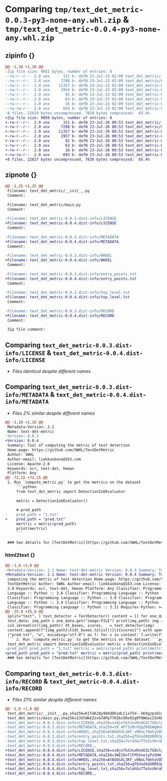 # Comparing `tmp/text_det_metric-0.0.3-py3-none-any.whl.zip` & `tmp/text_det_metric-0.0.4-py3-none-any.whl.zip`

## zipinfo {}

```diff
@@ -1,10 +1,10 @@
-Zip file size: 9052 bytes, number of entries: 8
--rw-r--r--  2.0 unx      151 b- defN 23-Jul-23 02:09 text_det_metric/__init__.py
--rw-r--r--  2.0 unx     7298 b- defN 23-Jul-23 02:09 text_det_metric/main.py
--rw-r--r--  2.0 unx    11357 b- defN 23-Jul-23 02:09 text_det_metric-0.0.3.dist-info/LICENSE
--rw-r--r--  2.0 unx     2954 b- defN 23-Jul-23 02:09 text_det_metric-0.0.3.dist-info/METADATA
--rw-r--r--  2.0 unx       92 b- defN 23-Jul-23 02:09 text_det_metric-0.0.3.dist-info/WHEEL
--rw-r--r--  2.0 unx       63 b- defN 23-Jul-23 02:09 text_det_metric-0.0.3.dist-info/entry_points.txt
--rw-r--r--  2.0 unx       16 b- defN 23-Jul-23 02:09 text_det_metric-0.0.3.dist-info/top_level.txt
--rw-rw-r--  2.0 unx      693 b- defN 23-Jul-23 02:09 text_det_metric-0.0.3.dist-info/RECORD
-8 files, 22624 bytes uncompressed, 7828 bytes compressed:  65.4%
+Zip file size: 9050 bytes, number of entries: 8
+-rw-r--r--  2.0 unx      151 b- defN 23-Jul-26 00:53 text_det_metric/__init__.py
+-rw-r--r--  2.0 unx     7298 b- defN 23-Jul-26 00:53 text_det_metric/main.py
+-rw-r--r--  2.0 unx    11357 b- defN 23-Jul-26 00:53 text_det_metric-0.0.4.dist-info/LICENSE
+-rw-r--r--  2.0 unx     2957 b- defN 23-Jul-26 00:53 text_det_metric-0.0.4.dist-info/METADATA
+-rw-r--r--  2.0 unx       92 b- defN 23-Jul-26 00:53 text_det_metric-0.0.4.dist-info/WHEEL
+-rw-r--r--  2.0 unx       63 b- defN 23-Jul-26 00:53 text_det_metric-0.0.4.dist-info/entry_points.txt
+-rw-r--r--  2.0 unx       16 b- defN 23-Jul-26 00:53 text_det_metric-0.0.4.dist-info/top_level.txt
+-rw-rw-r--  2.0 unx      693 b- defN 23-Jul-26 00:53 text_det_metric-0.0.4.dist-info/RECORD
+8 files, 22627 bytes uncompressed, 7826 bytes compressed:  65.4%
```

## zipnote {}

```diff
@@ -1,25 +1,25 @@
 Filename: text_det_metric/__init__.py
 Comment: 
 
 Filename: text_det_metric/main.py
 Comment: 
 
-Filename: text_det_metric-0.0.3.dist-info/LICENSE
+Filename: text_det_metric-0.0.4.dist-info/LICENSE
 Comment: 
 
-Filename: text_det_metric-0.0.3.dist-info/METADATA
+Filename: text_det_metric-0.0.4.dist-info/METADATA
 Comment: 
 
-Filename: text_det_metric-0.0.3.dist-info/WHEEL
+Filename: text_det_metric-0.0.4.dist-info/WHEEL
 Comment: 
 
-Filename: text_det_metric-0.0.3.dist-info/entry_points.txt
+Filename: text_det_metric-0.0.4.dist-info/entry_points.txt
 Comment: 
 
-Filename: text_det_metric-0.0.3.dist-info/top_level.txt
+Filename: text_det_metric-0.0.4.dist-info/top_level.txt
 Comment: 
 
-Filename: text_det_metric-0.0.3.dist-info/RECORD
+Filename: text_det_metric-0.0.4.dist-info/RECORD
 Comment: 
 
 Zip file comment:
```

## Comparing `text_det_metric-0.0.3.dist-info/LICENSE` & `text_det_metric-0.0.4.dist-info/LICENSE`

 * *Files identical despite different names*

## Comparing `text_det_metric-0.0.3.dist-info/METADATA` & `text_det_metric-0.0.4.dist-info/METADATA`

 * *Files 2% similar despite different names*

```diff
@@ -1,10 +1,10 @@
 Metadata-Version: 2.1
 Name: text-det-metric
-Version: 0.0.3
+Version: 0.0.4
 Summary: Tool of computing the metric of text detection
 Home-page: https://github.com/SWHL/TextDetMetric
 Author: SWHL
 Author-email: liekkaskono@163.com
 License: Apache-2.0
 Keywords: ocr, text-det, hmean
 Platform: Any
@@ -72,15 +72,15 @@
 2. Run `compute_metric.py` to get the metrics on the dataset
     ```python
     from text_det_metric import DetectionIoUEvaluator
 
     metric = DetectionIoUEvaluator()
 
     # pred_path
-    pred_path = "1.txt"
+    pred_path = "pred.txt"
     mertric = metric(pred_path)
     print(mertric)
     ```
 
 ### See details for [TextDetMetric](https://github.com/SWHL/TextDetMetric).
```

### html2text {}

```diff
@@ -1,8 +1,8 @@
-Metadata-Version: 2.1 Name: text-det-metric Version: 0.0.3 Summary: Tool of
+Metadata-Version: 2.1 Name: text-det-metric Version: 0.0.4 Summary: Tool of
 computing the metric of text detection Home-page: https://github.com/SWHL/
 TextDetMetric Author: SWHL Author-email: liekkaskono@163.com License: Apache-
 2.0 Keywords: ocr, text-det, hmean Platform: Any Classifier: Programming
 Language :: Python :: 3.6 Classifier: Programming Language :: Python :: 3.7
 Classifier: Programming Language :: Python :: 3.8 Classifier: Programming
 Language :: Python :: 3.9 Classifier: Programming Language :: Python :: 3.10
 Classifier: Programming Language :: Python :: 3.11 Requires-Python: >=3.6,<3.12
@@ -25,9 +25,9 @@
 split="test", ) text_detector = TextDetector() content = [] for one_data in
 test_data: img_path = one_data.get("image:FILE") print(img_path) img =
 cv2.imread(str(img_path)) dt_boxes, scores, _ = text_detector(img)
 content.append(f"{img_path}\t{dt_boxes.tolist()}\t{scores}") with open
 ("pred.txt", "w", encoding="utf-8") as f: for v in content: f.write(f"{v}\n")
 ``` 2. Run `compute_metric.py` to get the metrics on the dataset ```python from
 text_det_metric import DetectionIoUEvaluator metric = DetectionIoUEvaluator() #
-pred_path pred_path = "1.txt" mertric = metric(pred_path) print(mertric) ```
+pred_path pred_path = "pred.txt" mertric = metric(pred_path) print(mertric) ```
 ### See details for [TextDetMetric](https://github.com/SWHL/TextDetMetric).
```

## Comparing `text_det_metric-0.0.3.dist-info/RECORD` & `text_det_metric-0.0.4.dist-info/RECORD`

 * *Files 21% similar despite different names*

```diff
@@ -1,8 +1,8 @@
 text_det_metric/__init__.py,sha256=K1TeK28y90XdOksdLCixf5d--5KXgzpsD1s6108yA1g,151
 text_det_metric/main.py,sha256=2JUlNkEZzxGfAPp77K5bz5Re92g9TOWGwi2SVAbP0ok,7298
-text_det_metric-0.0.3.dist-info/LICENSE,sha256=xx0jnfkXJvxRnG63LTGOxlggYnIysveWIZ6H3PNdCrQ,11357
-text_det_metric-0.0.3.dist-info/METADATA,sha256=V9_4FT3zMrkQgZR8GWgWuUcSvZJSc-rhaPx6OKVkDSA,2954
-text_det_metric-0.0.3.dist-info/WHEEL,sha256=AtBG6SXL3KF_v0NxLf0ehyVOh0cold-JbJYXNGorC6Q,92
-text_det_metric-0.0.3.dist-info/entry_points.txt,sha256=gTbVodddXRR93pLeNRW5XXLwlzkYEB295t8Iy1e-N7Y,63
-text_det_metric-0.0.3.dist-info/top_level.txt,sha256=7olohGvTTeSsVHraNv5VoQm1nFkIT3GS3qWCl_Eamoc,16
-text_det_metric-0.0.3.dist-info/RECORD,,
+text_det_metric-0.0.4.dist-info/LICENSE,sha256=xx0jnfkXJvxRnG63LTGOxlggYnIysveWIZ6H3PNdCrQ,11357
+text_det_metric-0.0.4.dist-info/METADATA,sha256=3WII6nTlFPb5ne1yPx5HH_HiZA4_zZ-G9Cug2zQ48cw,2957
+text_det_metric-0.0.4.dist-info/WHEEL,sha256=AtBG6SXL3KF_v0NxLf0ehyVOh0cold-JbJYXNGorC6Q,92
+text_det_metric-0.0.4.dist-info/entry_points.txt,sha256=gTbVodddXRR93pLeNRW5XXLwlzkYEB295t8Iy1e-N7Y,63
+text_det_metric-0.0.4.dist-info/top_level.txt,sha256=7olohGvTTeSsVHraNv5VoQm1nFkIT3GS3qWCl_Eamoc,16
+text_det_metric-0.0.4.dist-info/RECORD,,
```

